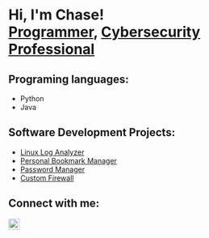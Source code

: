 <h1>Hi, I'm Chase! <br/><a href="https://github.com/Pancakse">Programmer</a>, <a href="https://www.linkedin.com/in/chase-derkacy-a28a2728b/">Cybersecurity Professional</a>

<h2> Programing languages:</h2>

- Python
- Java

<h2> Software Development Projects:</h2>

- [Linux Log Analyzer](https://github.com/Pancakse/linux-log-analyzer)
- [Personal Bookmark Manager](https://github.com/Pancakse/personal-bookmark-manager)
- [Password Manager](https://github.com/Pancakse/password-manager)
- [Custom Firewall](https://github.com/Pancakse/pywall)

<h2>  Connect with me:</h2>

[<img align="left" alt="Chase Derkacy | LinkedIn" width="22px" src="https://cdn.jsdelivr.net/npm/simple-icons@v3/icons/linkedin.svg"/>][linkedin]

[linkedin]: https://www.linkedin.com/in/chase-derkacy-a28a2728b/

<!--
**Pancakse/Pancakse** is a ✨ _special_ ✨ repository because its `README.md` (this file) appears on your GitHub profile.

Here are some ideas to get you started:

- 🔭 I’m currently working on ...
- 🌱 I’m currently learning ...
- 👯 I’m looking to collaborate on ...
- 🤔 I’m looking for help with ...
- 💬 Ask me about ...
- 📫 How to reach me: ...
- 😄 Pronouns: ...
- ⚡ Fun fact: ...
-->
